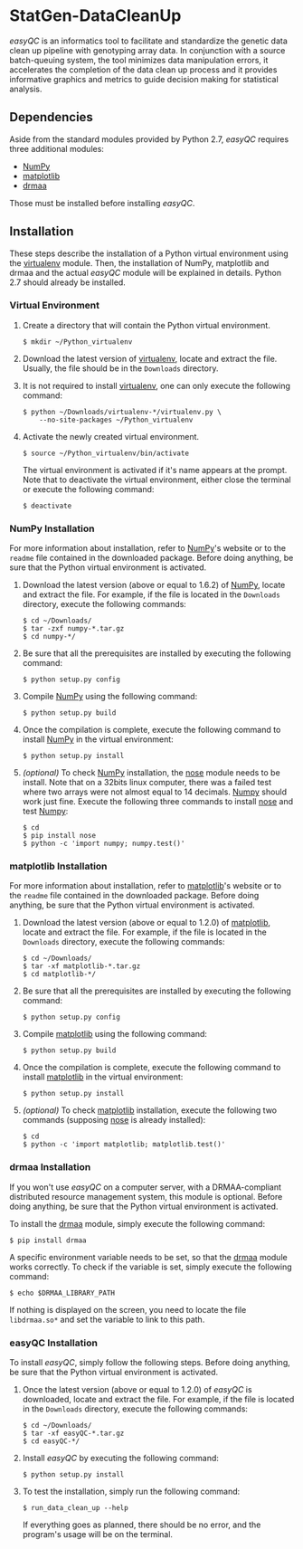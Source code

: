 # StatGen-DataCleanUp #

_easyQC_ is an informatics tool to facilitate and standardize the genetic data
clean up pipeline with genotyping array data. In conjunction with a source
batch-queuing system, the tool minimizes data manipulation errors, it
accelerates the completion of the data clean up process and it provides
informative graphics and metrics to guide decision making for statistical
analysis.



## Dependencies ##

Aside from the standard modules provided by Python 2.7, _easyQC_ requires
three additional modules:

*   [NumPy][1]
*   [matplotlib][2]
*   [drmaa][3]

Those must be installed before installing _easyQC_.



## Installation ##

These steps describe the installation of a Python virtual environment using the
[virtualenv][4] module. Then, the installation of NumPy, matplotlib and drmaa
and the actual _easyQC_ module will be explained in details. Python 2.7 should
already be installed.



### Virtual Environment ###

1.  Create a directory that will contain the Python virtual environment.

        $ mkdir ~/Python_virtualenv

2.  Download the latest version of [virtualenv][4], locate and extract the file.
    Usually, the file should be in the `Downloads` directory.

3.  It is not required to install [virtualenv][4], one can only execute the
    following command:

        $ python ~/Downloads/virtualenv-*/virtualenv.py \
            --no-site-packages ~/Python_virtualenv

4.  Activate the newly created virtual environment.

        $ source ~/Python_virtualenv/bin/activate

    The virtual environment is activated if it's name appears at the prompt.
    Note that to deactivate the virtual environment, either close the terminal
    or execute the following command:

        $ deactivate



### NumPy Installation ###

For more information about installation, refer to [NumPy][1]'s website or to the
`readme` file contained in the downloaded package. Before doing anything, be
sure that the Python virtual environment is activated.

1.  Download the latest version (above or equal to 1.6.2) of [NumPy][1], locate
    and extract the file. For example, if the file is located in the `Downloads`
    directory, execute the following commands:

        $ cd ~/Downloads/
        $ tar -zxf numpy-*.tar.gz
        $ cd numpy-*/

2.  Be sure that all the prerequisites are installed by executing the following
    command:

        $ python setup.py config

3.  Compile [NumPy][1] using the following command:

        $ python setup.py build

4.  Once the compilation is complete, execute the following command to install
    [NumPy][1] in the virtual environment:

        $ python setup.py install

5.  _(optional)_ To check [NumPy][1] installation, the [nose][5] module needs to
    be install. Note that on a 32bits linux computer, there was a failed test
    where two arrays were not almost equal to 14 decimals. [Numpy][1] should
    work just fine. Execute the following three commands to install [nose][5]
    and test [Numpy][1]:

        $ cd
        $ pip install nose
        $ python -c 'import numpy; numpy.test()'



### matplotlib Installation ###

For more information about installation, refer to [matplotlib][2]'s website or
to the `readme` file contained in the downloaded package. Before doing anything,
be sure that the Python virtual environment is activated.

1.  Download the latest version (above or equal to 1.2.0) of [matplotlib][2],
    locate and extract the file. For example, if the file is located in the
    `Downloads` directory, execute the following commands:

        $ cd ~/Downloads/
        $ tar -xf matplotlib-*.tar.gz
        $ cd matplotlib-*/

2.  Be sure that all the prerequisites are installed by executing the following
    command:

        $ python setup.py config

3.  Compile [matplotlib][2] using the following command:

        $ python setup.py build

4.  Once the compilation is complete, execute the following command to install
    [matplotlib][2] in the virtual environment:

        $ python setup.py install

5.  _(optional)_ To check [matplotlib][2] installation, execute the following
    two commands (supposing [nose][5] is already installed):

        $ cd
        $ python -c 'import matplotlib; matplotlib.test()'



### drmaa Installation ###

If you won't use _easyQC_ on a computer server, with a DRMAA-compliant
distributed resource management system, this module is optional. Before doing
anything, be sure that the Python virtual environment is activated.

To install the [drmaa][3] module, simply execute the following command:

    $ pip install drmaa

A specific environment variable needs to be set, so that the [drmaa][3] module
works correctly. To check if the variable is set, simply execute the following
command:

    $ echo $DRMAA_LIBRARY_PATH

If nothing is displayed on the screen, you need to locate the file
`libdrmaa.so*` and set the variable to link to this path.



### easyQC Installation ###

To install _easyQC_, simply follow the following steps. Before doing anything,
be sure that the Python virtual environment is activated.

1.  Once the latest version (above or equal to 1.2.0) of _easyQC_ is downloaded,
    locate and extract the file. For example, if the file is located in the
    `Downloads` directory, execute the following commands:

        $ cd ~/Downloads/
        $ tar -xf easyQC-*.tar.gz
        $ cd easyQC-*/

2.  Install _easyQC_ by executing the following command:

        $ python setup.py install

3.  To test the installation, simply run the following command:

        $ run_data_clean_up --help

    If everything goes as planned, there should be no error, and the program's
    usage will be on the terminal.


[1]: http://www.numpy.org/
[2]: http://matplotlib.org/
[3]: http://code.google.com/p/drmaa-python/
[4]: http://pypi.python.org/pypi/virtualenv
[5]: http://pypi.python.org/pypi/nose/
